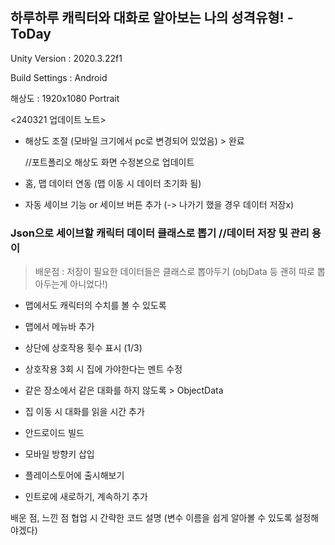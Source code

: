 ## 하루하루 캐릭터와 대화로 알아보는 나의 성격유형! - ToDay
Unity Version : 2020.3.22f1

Build Settings : Android

해상도 : 1920x1080 Portrait


<240321 업데이트 노트>
- 해상도 조절 (모바일 크기에서 pc로 변경되어 있었음) > 완료

  //포트폴리오 해상도 화면 수정본으로 업데이트

- 홈, 맵 데이터 연동 (맵 이동 시 데이터 초기화 됨)
- 자동 세이브 기능 or 세이브 버튼 추가
(-> 나가기 했을 경우 데이터 저장x)
### Json으로 세이브할 캐릭터 데이터 클래스로 뽑기 //데이터 저장 및 관리 용이
> 배운점 : 저장이 필요한 데이터들은 클래스로 뽑아두기 (objData 등 괜히 따로 뽑아두는게 아니었다!)

- 맵에서도 캐릭터의 수치를 볼 수 있도록
- 맵에서 메뉴바 추가
- 상단에 상호작용 횟수 표시 (1/3)
- 상호작용 3회 시 집에 가야한다는 멘트 수정

- 같은 장소에서 같은 대화를 하지 않도록 > ObjectData

- 집 이동 시 대화를 읽을 시간 추가

- 안드로이드 빌드
- 모바일 방향키 삽입
- 플레이스토어에 출시해보기

- 인트로에 새로하기, 계속하기 추가

배운 점, 느낀 점
협업 시 간략한 코드 설명 (변수 이름을 쉽게 알아볼 수 있도록 설정해야겠다)
